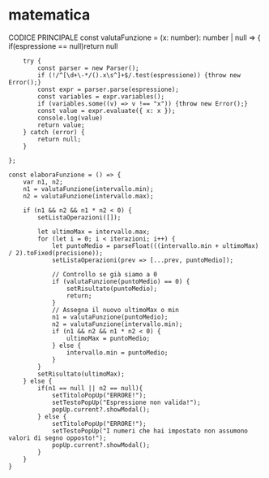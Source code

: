 # matematica

CODICE PRINCIPALE
    const valutaFunzione = (x: number): number | null => {
        if(espressione == null)return null

        try {
            const parser = new Parser();
            if (!/^[\d+\-*/().x\s^]+$/.test(espressione)) {throw new Error();}
            const expr = parser.parse(espressione);
            const variables = expr.variables();
            if (variables.some((v) => v !== "x")) {throw new Error();}
            const value = expr.evaluate({ x: x });
            console.log(value)
            return value;
        } catch (error) {
            return null;
        }

    };
    
    const elaboraFunzione = () => {
        var n1, n2; 
        n1 = valutaFunzione(intervallo.min);
        n2 = valutaFunzione(intervallo.max);

        if (n1 && n2 && n1 * n2 < 0) {
            setListaOperazioni([]);

            let ultimoMax = intervallo.max;
            for (let i = 0; i < iterazioni; i++) {
                let puntoMedio = parseFloat(((intervallo.min + ultimoMax) / 2).toFixed(precisione));
                setListaOperazioni(prev => [...prev, puntoMedio]);
    
                // Controllo se già siamo a 0
                if (valutaFunzione(puntoMedio) == 0) {
                    setRisultato(puntoMedio);
                    return;
                }
                // Assegna il nuovo ultimoMax o min
                n1 = valutaFunzione(puntoMedio);
                n2 = valutaFunzione(intervallo.min);
                if (n1 && n2 && n1 * n2 < 0) {
                    ultimoMax = puntoMedio;
                } else {
                    intervallo.min = puntoMedio; 
                }
            }
            setRisultato(ultimoMax);
        } else {
            if(n1 == null || n2 == null){
                setTitoloPopUp("ERRORE!");
                setTestoPopUp("Espressione non valida!");
                popUp.current?.showModal();
            } else {
                setTitoloPopUp("ERRORE!");
                setTestoPopUp("I numeri che hai impostato non assumono valori di segno opposto!");
                popUp.current?.showModal();
            }
        }
    }
